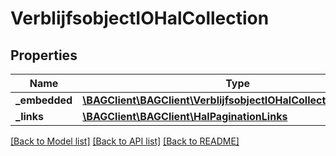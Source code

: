 # VerblijfsobjectIOHalCollection

## Properties
Name | Type | Description | Notes
------------ | ------------- | ------------- | -------------
**_embedded** | [**\BAGClient\BAGClient\VerblijfsobjectIOHalCollectionEmbedded**](VerblijfsobjectIOHalCollectionEmbedded.md) |  | [optional] 
**_links** | [**\BAGClient\BAGClient\HalPaginationLinks**](HalPaginationLinks.md) |  | [optional] 

[[Back to Model list]](../../README.md#documentation-for-models) [[Back to API list]](../../README.md#documentation-for-api-endpoints) [[Back to README]](../../README.md)

